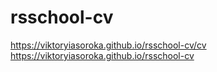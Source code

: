# rsschool-cv
https://viktoryiasoroka.github.io/rsschool-cv/cv
https://viktoryiasoroka.github.io/rsschool-cv
